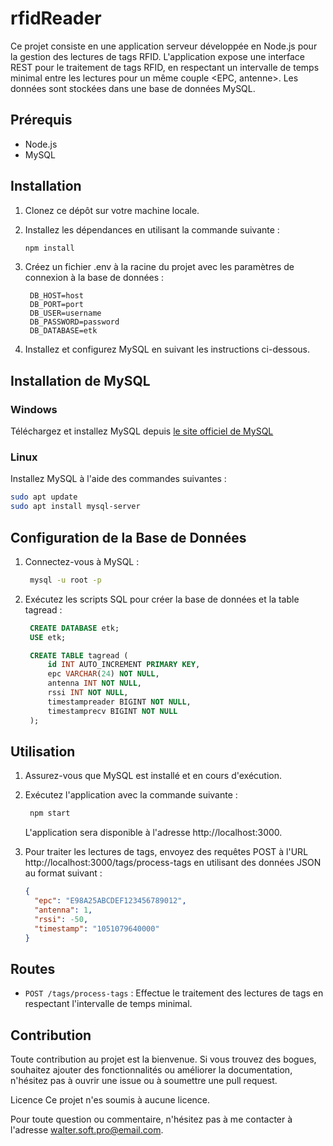 # rfidReader

Ce projet consiste en une application serveur développée en Node.js pour la gestion des lectures de tags RFID. L'application expose une interface REST pour le traitement de tags RFID, en respectant un intervalle de temps minimal entre les lectures pour un même couple <EPC, antenne>. Les données sont stockées dans une base de données MySQL.

## Prérequis

- Node.js
- MySQL

## Installation

1. Clonez ce dépôt sur votre machine locale.

2. Installez les dépendances en utilisant la commande suivante :

   ```bash
   npm install
   ```

3. Créez un fichier .env à la racine du projet avec les paramètres de connexion à la base de données :

   ```
    DB_HOST=host
    DB_PORT=port
    DB_USER=username
    DB_PASSWORD=password
    DB_DATABASE=etk
   ```

4. Installez et configurez MySQL en suivant les instructions ci-dessous.

## Installation de MySQL

### Windows

Téléchargez et installez MySQL depuis [le site officiel de MySQL](https://dev.mysql.com/downloads/installer/)

### Linux

Installez MySQL à l'aide des commandes suivantes :

```bash
sudo apt update
sudo apt install mysql-server
```

## Configuration de la Base de Données

1. Connectez-vous à MySQL :

   ```bash
    mysql -u root -p
   ```

2. Exécutez les scripts SQL pour créer la base de données et la table tagread :

   ```sql
    CREATE DATABASE etk;
    USE etk;

    CREATE TABLE tagread (
        id INT AUTO_INCREMENT PRIMARY KEY,
        epc VARCHAR(24) NOT NULL,
        antenna INT NOT NULL,
        rssi INT NOT NULL,
        timestampreader BIGINT NOT NULL,
        timestamprecv BIGINT NOT NULL
    );
   ```

## Utilisation

1. Assurez-vous que MySQL est installé et en cours d'exécution.

2. Exécutez l'application avec la commande suivante :

   ```bash
    npm start
   ```

   L'application sera disponible à l'adresse http://localhost:3000.

3. Pour traiter les lectures de tags, envoyez des requêtes POST à l'URL http://localhost:3000/tags/process-tags en utilisant des données JSON au format suivant :

   ```json
   {
     "epc": "E98A25ABCDEF123456789012",
     "antenna": 1,
     "rssi": -50,
     "timestamp": "1051079640000"
   }
   ```

## Routes

- `POST /tags/process-tags` : Effectue le traitement des lectures de tags en respectant l'intervalle de temps minimal.

## Contribution

Toute contribution au projet est la bienvenue. Si vous trouvez des bogues, souhaitez ajouter des fonctionnalités ou améliorer la documentation, n'hésitez pas à ouvrir une issue ou à soumettre une pull request.

Licence
Ce projet n'es soumis à aucune licence.

Pour toute question ou commentaire, n'hésitez pas à me contacter à l'adresse walter.soft.pro@email.com.
